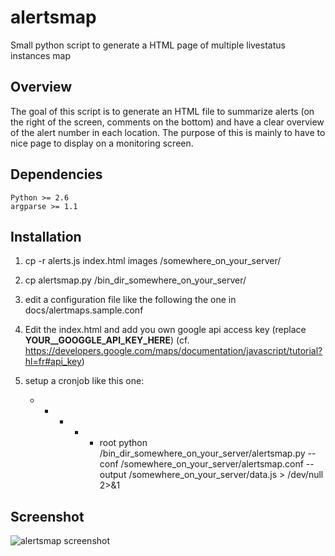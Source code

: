 alertsmap
=========

Small python script to generate a HTML page of multiple livestatus instances map

Overview
------------

The goal of this script is to generate an HTML file to summarize alerts (on the right of the screen, comments on the bottom) and have a clear overview of the alert number in each location.
The purpose of this is mainly to have to nice page to display on a monitoring screen.

Dependencies
------------

	Python >= 2.6
	argparse >= 1.1


Installation
------------

1. cp -r alerts.js index.html images /somewhere_on_your_server/
2. cp alertsmap.py /bin_dir_somewhere_on_your_server/
3. edit a configuration file like the following the one in docs/alertmaps.sample.conf
4. Edit the index.html and add you own google api access key (replace __YOUR__GOOGGLE_API_KEY_HERE__) (cf. https://developers.google.com/maps/documentation/javascript/tutorial?hl=fr#api_key)
5. setup a cronjob like this one:

	* * * * * root python /bin_dir_somewhere_on_your_server/alertsmap.py --conf /somewhere_on_your_server/alertsmap.conf --output /somewhere_on_your_server/data.js > /dev/null 2>&1


Screenshot
----------

![alertsmap screenshot](https://raw.github.com/darkweaver87/alertsmap/master/docs/screenshot.png)
